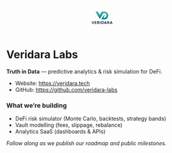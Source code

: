 <p align="center">
  <img src="./logo_light.png" alt="Veridara" height="72">
</p>

# Veridara Labs
**Truth in Data** — predictive analytics & risk simulation for DeFi.

- Website: https://veridara.tech  
- GitHub: https://github.com/veridara-labs

### What we’re building
- DeFi risk simulator (Monte Carlo, backtests, strategy bands)
- Vault modelling (fees, slippage, rebalance)
- Analytics SaaS (dashboards & APIs)

*Follow along as we publish our roadmap and public milestones.*
